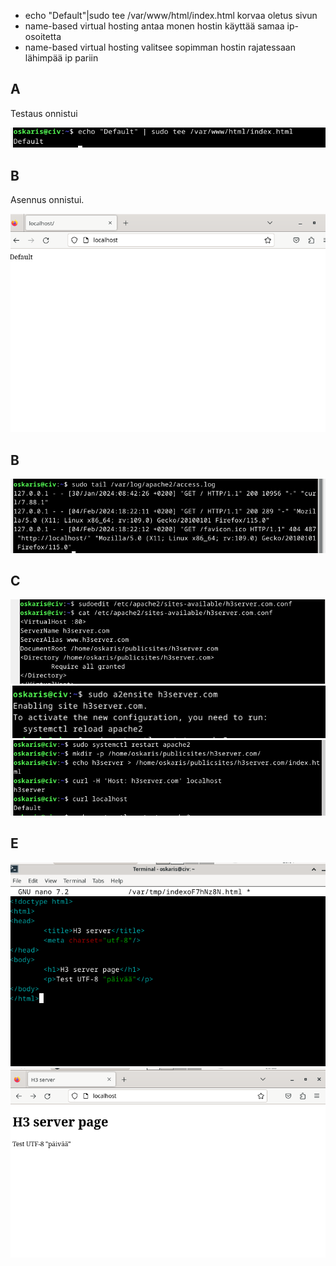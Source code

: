 - echo "Default"|sudo tee /var/www/html/index.html korvaa oletus sivun
- name-based virtual hosting antaa monen hostin käyttää samaa ip-osoitetta
- name-based virtual hosting valitsee sopimman hostin rajatessaan lähimpää ip pariin
## A
Testaus onnistui

![Alt text](https://github.com/OskariSalovaara/linuxpalvelin/blob/main/images/h3a.png?raw=true)
## B
Asennus onnistui.

![Alt text](https://github.com/OskariSalovaara/linuxpalvelin/blob/main/images/h3aa.png?raw=true)
## B

![Alt text](https://github.com/OskariSalovaara/linuxpalvelin/blob/main/images/h3b.png?raw=true)
## C

![Alt text](https://github.com/OskariSalovaara/linuxpalvelin/blob/main/images/h3c.png?raw=true)
![Alt text](https://github.com/OskariSalovaara/linuxpalvelin/blob/main/images/h3cc.png?raw=true)
![Alt text](https://github.com/OskariSalovaara/linuxpalvelin/blob/main/images/h3ccc.png?raw=true)
## E

![Alt text](https://github.com/OskariSalovaara/linuxpalvelin/blob/main/images/h3e.png?raw=true)
![Alt text](https://github.com/OskariSalovaara/linuxpalvelin/blob/main/images/h3ee.png?raw=true)
